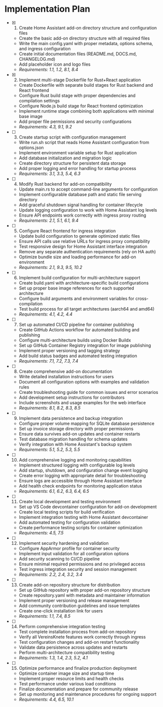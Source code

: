 # Implementation Plan

- [x] 1. Create Home Assistant add-on directory structure and configuration files
  - Create the basic add-on directory structure with all required files
  - Write the main config.yaml with proper metadata, options schema, and ingress configuration
  - Create initial documentation files (README.md, DOCS.md, CHANGELOG.md)
  - Add placeholder icon and logo files
  - _Requirements: 1.1, 1.2, 8.1, 8.4_

- [x] 2. Implement multi-stage Dockerfile for Rust+React application
  - Create Dockerfile with separate build stages for Rust backend and React frontend
  - Configure Rust build stage with proper dependencies and compilation settings
  - Configure Node.js build stage for React frontend optimization
  - Implement runtime stage combining both applications with minimal base image
  - Add proper file permissions and security configurations
  - _Requirements: 4.3, 9.1, 9.2_

- [ ] 3. Create startup script with configuration management
  - Write run.sh script that reads Home Assistant configuration from options.json
  - Implement environment variable setup for Rust application
  - Add database initialization and migration logic
  - Create directory structure for persistent data storage
  - Add proper logging and error handling for startup process
  - _Requirements: 3.1, 3.3, 5.4, 6.3_

- [ ] 4. Modify Rust backend for add-on compatibility
  - Update main.rs to accept command-line arguments for configuration
  - Implement configurable database path and static file serving directory
  - Add graceful shutdown signal handling for container lifecycle
  - Update logging configuration to work with Home Assistant log levels
  - Ensure API endpoints work correctly with ingress proxy routing
  - _Requirements: 2.1, 5.1, 6.1, 9.4_

- [ ] 5. Configure React frontend for ingress integration
  - Update build configuration to generate optimized static files
  - Ensure API calls use relative URLs for ingress proxy compatibility
  - Test responsive design for Home Assistant interface integration
  - Remove any separate authentication requirements (rely on HA auth)
  - Optimize bundle size and loading performance for add-on environment
  - _Requirements: 2.1, 9.3, 9.5, 10.2_

- [ ] 6. Implement build configuration for multi-architecture support
  - Create build.yaml with architecture-specific build configurations
  - Set up proper base image references for each supported architecture
  - Configure build arguments and environment variables for cross-compilation
  - Test build process for all target architectures (aarch64 and amd64)
  - _Requirements: 4.1, 4.2, 4.4_

- [ ] 7. Set up automated CI/CD pipeline for container publishing
  - Create GitHub Actions workflow for automated building and publishing
  - Configure multi-architecture builds using Docker Buildx
  - Set up GitHub Container Registry integration for image publishing
  - Implement proper versioning and tagging strategy
  - Add build status badges and automated testing integration
  - _Requirements: 7.1, 7.2, 7.3, 7.4_

- [ ] 8. Create comprehensive add-on documentation
  - Write detailed installation instructions for users
  - Document all configuration options with examples and validation rules
  - Create troubleshooting guide for common issues and error scenarios
  - Add development setup instructions for contributors
  - Include screenshots and usage examples for the web interface
  - _Requirements: 8.1, 8.2, 8.3, 8.5_

- [ ] 9. Implement data persistence and backup integration
  - Configure proper volume mapping for SQLite database persistence
  - Set up invoice storage directory with proper permissions
  - Ensure data survives add-on updates and container restarts
  - Test database migration handling for schema updates
  - Verify integration with Home Assistant's backup system
  - _Requirements: 5.1, 5.2, 5.3, 5.5_

- [ ] 10. Add comprehensive logging and monitoring capabilities
  - Implement structured logging with configurable log levels
  - Add startup, shutdown, and configuration change event logging
  - Create error logging with appropriate detail for troubleshooting
  - Ensure logs are accessible through Home Assistant interface
  - Add health check endpoints for monitoring application status
  - _Requirements: 6.1, 6.2, 6.3, 6.4, 6.5_

- [ ] 11. Create local development and testing environment
  - Set up VS Code devcontainer configuration for add-on development
  - Create local testing scripts for build verification
  - Implement integration testing with Home Assistant devcontainer
  - Add automated testing for configuration validation
  - Create performance testing scripts for container optimization
  - _Requirements: 4.5, 7.5_

- [ ] 12. Implement security hardening and validation
  - Configure AppArmor profile for container security
  - Implement input validation for all configuration options
  - Add security scanning to CI/CD pipeline
  - Ensure minimal required permissions and no privileged access
  - Test ingress integration security and session management
  - _Requirements: 2.2, 2.4, 3.2, 3.4_

- [ ] 13. Create add-on repository structure for distribution
  - Set up GitHub repository with proper add-on repository structure
  - Create repository.yaml with metadata and maintainer information
  - Implement proper versioning and release management
  - Add community contribution guidelines and issue templates
  - Create one-click installation link for users
  - _Requirements: 1.1, 7.4, 8.5_

- [ ] 14. Perform comprehensive integration testing
  - Test complete installation process from add-on repository
  - Verify all VereinsKnete features work correctly through ingress
  - Test configuration changes and add-on restart functionality
  - Validate data persistence across updates and restarts
  - Perform multi-architecture compatibility testing
  - _Requirements: 1.3, 1.4, 2.3, 5.2, 4.1_

- [ ] 15. Optimize performance and finalize production deployment
  - Optimize container image size and startup time
  - Implement proper resource limits and health checks
  - Test performance under various load conditions
  - Finalize documentation and prepare for community release
  - Set up monitoring and maintenance procedures for ongoing support
  - _Requirements: 4.4, 6.5, 10.1_